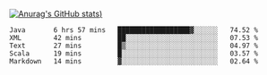 [![Anurag's GitHub stats](https://github-readme-stats.vercel.app/api?username=Old-Camel&show_icons=true&theme=dark))](https://github.com/anuraghazra/github-readme-stats)
<!--START_SECTION:waka-->
```text
Java       6 hrs 57 mins   ██████████████████▓░░░░░░   74.52 % 
XML        42 mins         ██░░░░░░░░░░░░░░░░░░░░░░░   07.53 % 
Text       27 mins         █▒░░░░░░░░░░░░░░░░░░░░░░░   04.97 % 
Scala      19 mins         █░░░░░░░░░░░░░░░░░░░░░░░░   03.57 % 
Markdown   14 mins         ▓░░░░░░░░░░░░░░░░░░░░░░░░   02.64 % 
```
<!--END_SECTION:waka-->

